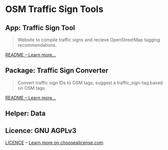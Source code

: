 # OSM Traffic Sign Tools

## App: Traffic Sign Tool

> Website to compile traffic signs and recieve OpenStreetMap tagging recommendations.

[README – Learn more…](./apps/traffic-sign-tool/README.md)

## Package: Traffic Sign Converter

> Convert traffic sign IDs to OSM tags; suggest a traffic_sign-tag based on OSM tags.

[README – Learn more…](./packages/traffic-sign-converter/README.md)

## Helper: Data

## Licence: GNU AGPLv3

[LICENCE](./LICENSE) – [Learn more on choosealicense.com](https://choosealicense.com/licenses/agpl-3.0/)
